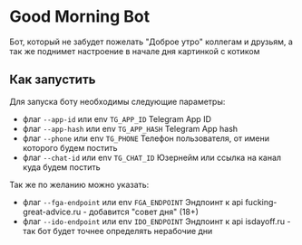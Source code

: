 # Good Morning Bot

Бот, который не забудет пожелать "Доброе утро" коллегам и друзьям, а так же поднимет настроение
в начале дня картинкой с котиком

## Как запустить

Для запуска боту необходимы следующие параметры:
- флаг `--app-id` или env `TG_APP_ID` Telegram App ID
- флаг `--app-hash` или env `TG_APP_HASH` Telegram App hash
- флаг `--phone` или env `TG_PHONE` Телефон пользователя, от имени которого будем постить
- флаг `--chat-id` или env `TG_CHAT_ID` Юзернейм или ссылка на канал куда будем постить

Так же по желанию можно указать:
- флаг `--fga-endpoint` или env `FGA_ENDPOINT` Эндпоинт к api fucking-great-advice.ru - добавится "совет дня" (18+)
- флаг `--ido-endpoint` или env `IDO_ENDPOINT` Эндпоинт к api isdayoff.ru - так бот будет точнее определять нерабочие дни
